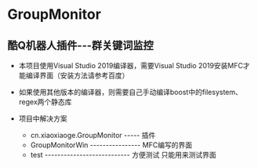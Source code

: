 # GroupMonitor
## 酷Q机器人插件---群关键词监控

- 本项目使用Visual Studio 2019编译器，需要Visual Studio 2019安装MFC才能编译界面（安装方法请参考百度）
- 如果使用其他版本的编译器，则需要自己手动编译boost中的filesystem、regex两个静态库

- 项目中解决方案
  - cn.xiaoxiaoge.GroupMonitor ----- 插件
  - GroupMonitorWin ---------------- MFC编写的界面
  - test --------------------------- 方便测试 只能用来测试界面


